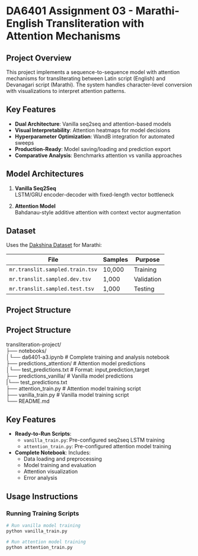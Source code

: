 # DA6401 Assignment 03 - Marathi-English Transliteration with Attention Mechanisms

## Project Overview
This project implements a sequence-to-sequence model with attention mechanisms for transliterating between Latin script (English) and Devanagari script (Marathi). The system handles character-level conversion with visualizations to interpret attention patterns.

## Key Features
- **Dual Architecture**: Vanilla seq2seq and attention-based models
- **Visual Interpretability**: Attention heatmaps for model decisions
- **Hyperparameter Optimization**: WandB integration for automated sweeps
- **Production-Ready**: Model saving/loading and prediction export
- **Comparative Analysis**: Benchmarks attention vs vanilla approaches

## Model Architectures
1. **Vanilla Seq2Seq**  
   LSTM/GRU encoder-decoder with fixed-length vector bottleneck

2. **Attention Model**  
   Bahdanau-style additive attention with context vector augmentation

## Dataset
Uses the [Dakshina Dataset](https://github.com/google-research-datasets/dakshina) for Marathi:

| File                      | Samples | Purpose          |
|---------------------------|---------|------------------|
| `mr.translit.sampled.train.tsv` | 10,000  | Training         |
| `mr.translit.sampled.dev.tsv`   | 1,000   | Validation       |
| `mr.translit.sampled.test.tsv`  | 1,000   | Testing          |


## Project Structure
## Project Structure
transliteration-project/\
├── notebooks/\
│└── da6401-a3.ipynb # Complete training and analysis notebook\
├── predictions_attention/ # Attention model predictions\
│└── test_predictions.txt # Format: input,prediction,target\
├── predictions_vanilla/ # Vanilla model predictions\
|└── test_predictions.txt\
├── attention_train.py # Attention model training script\
├── vanilla_train.py # Vanilla model training script\
└── README.md

## Key Features
- **Ready-to-Run Scripts**:
  - `vanilla_train.py`: Pre-configured seq2seq LSTM training
  - `attention_train.py`: Pre-configured attention model training
- **Complete Notebook**: Includes:
  - Data loading and preprocessing
  - Model training and evaluation
  - Attention visualization
  - Error analysis

## Usage Instructions

### Running Training Scripts
```bash
# Run vanilla model training
python vanilla_train.py

# Run attention model training
python attention_train.py
